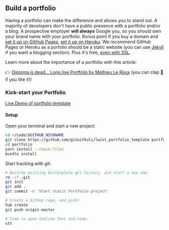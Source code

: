 ## Build a portfolio

Having a portfolio can make the difference and allows you to stand out. A majority of developers don't have a public presence with a portfolio and/or a blog. A prospective employer **will always** Google you, so you should own your brand name with your portfolio. Bonus point if you buy a domain and [set it up on GitHub Pages](https://help.github.com/articles/using-a-custom-domain-with-github-pages/), [set it up on Heroku](https://help.heroku.com/MTG1BIA7/how-do-i-connect-a-domain-to-my-heroku-app). We recommend GitHub Pages or Heroku as a porfolio should be a static website (you can use [Jekyll](https://jekyllrb.com/) if you want a blogging section). Plus it's free, [even with SSL](https://blog.github.com/2018-05-01-github-pages-custom-domains-https/).

Learn more about the importance of a portfolio with this article:

👉 [Diploma is dead... Long live Portfolio by Mathieu Le Roux](https://medium.com/le-wagon/diploma-is-dead-long-live-portfolio-44a6d306553) (you can clap 👏 if you like it!)

### Kick-start your Portfolio
[Live Demo of portfolio template](https://lwist-portfolio.herokuapp.com/)

#### Setup

Open your terminal and start a new project:

```bash
cd ~/code/$GITHUB_NICKNAME
git clone https://github.com/gitwithuli/lwist_portfolio_template portfolio
cd portfolio
yarn install --check-files
bundle install
```

Start tracking with git:

```bash
# Destroy existing boilerplate git history, and start a new one
rm -rf .git
git init
git add .
git commit -m 'Start static Portfolio project'

# Create a GitHub repo, and push!
hub create
git push origin master
```


```bash
# Time to open Sublime Text and code.
stt
```
